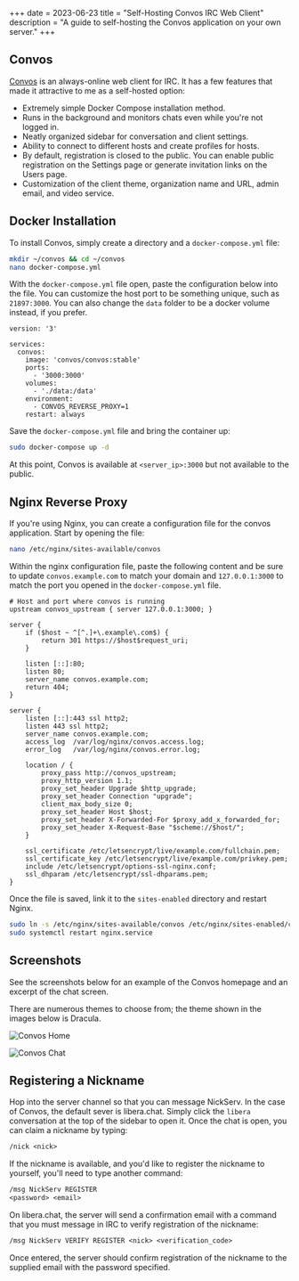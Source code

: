 +++
date = 2023-06-23
title = "Self-Hosting Convos IRC Web Client"
description = "A guide to self-hosting the Convos application on your own server."
+++

## Convos

[Convos](https://convos.chat/) is an always-online web client for IRC.
It has a few features that made it attractive to me as a self-hosted
option:

-   Extremely simple Docker Compose installation method.
-   Runs in the background and monitors chats even while you're not
    logged in.
-   Neatly organized sidebar for conversation and client settings.
-   Ability to connect to different hosts and create profiles for hosts.
-   By default, registration is closed to the public. You can enable
    public registration on the Settings page or generate invitation
    links on the Users page.
-   Customization of the client theme, organization name and URL, admin
    email, and video service.

## Docker Installation

To install Convos, simply create a directory and a
`docker-compose.yml` file:

```sh
mkdir ~/convos && cd ~/convos
nano docker-compose.yml
```

With the `docker-compose.yml` file open, paste the
configuration below into the file. You can customize the host port to be
something unique, such as `21897:3000`. You can also change
the `data` folder to be a docker volume instead, if you
prefer.

```config
version: '3'

services:
  convos:
    image: 'convos/convos:stable'
    ports:
      - '3000:3000'
    volumes:
      - './data:/data'
    environment:
      - CONVOS_REVERSE_PROXY=1
    restart: always
```

Save the `docker-compose.yml` file and bring the container
up:

```sh
sudo docker-compose up -d
```

At this point, Convos is available at `<server_ip>:3000` but
not available to the public.

## Nginx Reverse Proxy

If you're using Nginx, you can create a configuration file for the
convos application. Start by opening the file:

```sh
nano /etc/nginx/sites-available/convos
```

Within the nginx configuration file, paste the following content and be
sure to update `convos.example.com` to match your domain and
`127.0.0.1:3000` to match the port you opened in the
`docker-compose.yml` file.

```config
# Host and port where convos is running
upstream convos_upstream { server 127.0.0.1:3000; }

server {
    if ($host ~ ^[^.]+\.example\.com$) {
        return 301 https://$host$request_uri;
    }

    listen [::]:80;
    listen 80;
    server_name convos.example.com;
    return 404;
}

server {
    listen [::]:443 ssl http2;
    listen 443 ssl http2;
    server_name convos.example.com;
    access_log  /var/log/nginx/convos.access.log;
    error_log   /var/log/nginx/convos.error.log;

    location / {
        proxy_pass http://convos_upstream;
        proxy_http_version 1.1;
        proxy_set_header Upgrade $http_upgrade;
        proxy_set_header Connection "upgrade";
        client_max_body_size 0;
        proxy_set_header Host $host;
        proxy_set_header X-Forwarded-For $proxy_add_x_forwarded_for;
        proxy_set_header X-Request-Base "$scheme://$host/";
    }

    ssl_certificate /etc/letsencrypt/live/example.com/fullchain.pem;
    ssl_certificate_key /etc/letsencrypt/live/example.com/privkey.pem;
    include /etc/letsencrypt/options-ssl-nginx.conf;
    ssl_dhparam /etc/letsencrypt/ssl-dhparams.pem;
}
```

Once the file is saved, link it to the `sites-enabled`
directory and restart Nginx.

```sh
sudo ln -s /etc/nginx/sites-available/convos /etc/nginx/sites-enabled/convos
sudo systemctl restart nginx.service
```

## Screenshots

See the screenshots below for an example of the Convos homepage and an
excerpt of the chat screen.

There are numerous themes to choose from; the theme shown in the images
below is Dracula.

![Convos Home](https://img.cleberg.net/blog/20230623-convos/convos_home.png "Convos Home")

![Convos Chat](https://img.cleberg.net/blog/20230623-convos/convos_chat.png "Convos Chat")

## Registering a Nickname

Hop into the server channel so that you can message NickServ. In the
case of Convos, the default sever is libera.chat. Simply click the
`libera` conversation at the top of the sidebar to open it.
Once the chat is open, you can claim a nickname by typing:

```txt
/nick <nick>
```

If the nickname is available, and you'd like to register the nickname
to yourself, you'll need to type another command:

```txt
/msg NickServ REGISTER 
<password> <email>
```

On libera.chat, the server will send a confirmation email with a command
that you must message in IRC to verify registration of the nickname:

```txt
/msg NickServ VERIFY REGISTER <nick> <verification_code>
```

Once entered, the server should confirm registration of the nickname to
the supplied email with the password specified.
